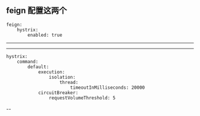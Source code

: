 
feign 配置这两个
---
    feign:
        hystrix:
            enabled: true
---
---
    hystrix:
        command:
            default:
                execution:
                    isolation:
                        thread:
                            timeoutInMilliseconds: 20000
                circuitBreaker:
                    requestVolumeThreshold: 5
--                    